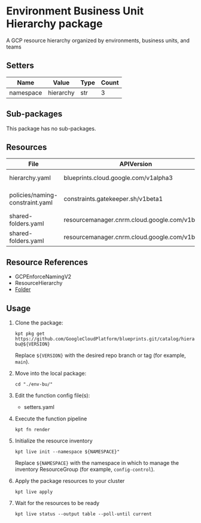 <!-- BEGINNING OF PRE-COMMIT-BLUEPRINT DOCS HOOK:TITLE -->
# Environment Business Unit Hierarchy package



<!-- END OF PRE-COMMIT-BLUEPRINT DOCS HOOK:TITLE -->
<!-- BEGINNING OF PRE-COMMIT-BLUEPRINT DOCS HOOK:BODY -->
A GCP resource hierarchy organized by environments, business units, and
teams

## Setters

|   Name    |   Value   | Type | Count |
|-----------|-----------|------|-------|
| namespace | hierarchy | str  |     3 |

## Sub-packages

This package has no sub-packages.

## Resources

|              File               |                  APIVersion                   |        Kind        |         Name         | Namespace |
|---------------------------------|-----------------------------------------------|--------------------|----------------------|-----------|
| hierarchy.yaml                  | blueprints.cloud.google.com/v1alpha3          | ResourceHierarchy  | root-hierarchy       | hierarchy |
| policies/naming-constraint.yaml | constraints.gatekeeper.sh/v1beta1             | GCPEnforceNamingV2 | enforce-folder-names |           |
| shared-folders.yaml             | resourcemanager.cnrm.cloud.google.com/v1beta1 | Folder             | dev.shared           | hierarchy |
| shared-folders.yaml             | resourcemanager.cnrm.cloud.google.com/v1beta1 | Folder             | prod.shared          | hierarchy |

## Resource References

- GCPEnforceNamingV2
- ResourceHierarchy
- [Folder](https://cloud.google.com/config-connector/docs/reference/resource-docs/resourcemanager/folder)

## Usage

1.  Clone the package:
    ```shell
    kpt pkg get https://github.com/GoogleCloudPlatform/blueprints.git/catalog/hierarchy/env-bu@${VERSION}
    ```
    Replace `${VERSION}` with the desired repo branch or tag
    (for example, `main`).

1.  Move into the local package:
    ```shell
    cd "./env-bu/"
    ```

1.  Edit the function config file(s):
    - setters.yaml

1.  Execute the function pipeline
    ```shell
    kpt fn render
    ```

1.  Initialize the resource inventory
    ```shell
    kpt live init --namespace ${NAMESPACE}"
    ```
    Replace `${NAMESPACE}` with the namespace in which to manage
    the inventory ResourceGroup (for example, `config-control`).

1.  Apply the package resources to your cluster
    ```shell
    kpt live apply
    ```

1.  Wait for the resources to be ready
    ```shell
    kpt live status --output table --poll-until current
    ```

<!-- END OF PRE-COMMIT-BLUEPRINT DOCS HOOK:BODY -->
